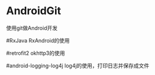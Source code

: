 # AndroidGit
使用git做Android开发


#RxJava  RxAndroid的使用


#retrofit2  okhttp3的使用


#android-logging-log4j  log4j的使用，打印日志并保存成文件

